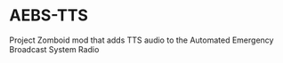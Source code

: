 # AEBS-TTS
Project Zomboid mod that adds TTS audio to the Automated Emergency Broadcast System Radio
